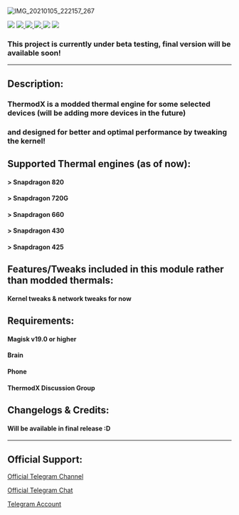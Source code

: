 
![IMG_20210105_222157_267](https://user-images.githubusercontent.com/91332949/135549028-10fc6e51-ac78-4044-a6a3-9bf0df8f5db5.png)

 <img src="https://img.shields.io/github/stars/UsiFX/ThermodX-Source?style=flat&logo=github&color=yellow" /> </a>
<a href="https://github.com/UsiFX/ThermodX-Source/network/members" alt="GitHub forks"> <img src="https://img.shields.io/github/forks/UsiFX/ThermodX-Source" /> </a> <a href="https://github.com/UsiFX/ThermodX-Source/graphs/contributors" alt="GitHub contributors"> <img src="https://img.shields.io/github/contributors/UsiFX/ThermodX-Source?style=flat&logo=github" /> </a>
<a href="https://github.com/UsiFX/ThermodX-Source" alt="GitHub closed pull requests"> <img src="https://img.shields.io/github/issues-pr-closed-raw/UsiFX/ThermodX-Source?color=success" /> </a> <img src="https://img.shields.io/badge/maintained%3F-yes-blue.svg" /> </a> <a href="https://www.pling.com/p/1609396/"><img src="https://img.shields.io/badge/Download-Module-red.svg"></a> <br/>


### This project is currently under beta testing, final version will be available soon!
---------------------------------------------------------------------------------------
## Description:
### ThermodX is a modded thermal engine for some selected devices (will be adding more devices in the future)
### and designed for better and optimal performance by tweaking the kernel!

## Supported Thermal engines (as of now):
#### > Snapdragon 820
#### > Snapdragon 720G
#### > Snapdragon 660
#### > Snapdragon 430
#### > Snapdragon 425

## Features/Tweaks included in this module rather than modded thermals:
#### Kernel tweaks & network tweaks for now

## Requirements:
#### Magisk v19.0 or higher
#### Brain
#### Phone
#### ThermodX Discussion Group 

## Changelogs & Credits:
#### Will be available in final release :D
-------------------------------------------------------------------------------------
## Official Support:
 <a href="https://t.me/ThermodX">Official Telegram Channel</a>
 
 <a href="https://t.me/Thermxocg">Official Telegram Chat</a>
 
 <a href="https://t.me/imUsif12">Telegram Account</a>
